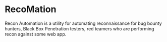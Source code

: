 # RecoMation
Recon Automation is a utility for automating reconnaissance for bug bounty hunters, Black Box Penetration testers, red teamers who are performing recon against some web app.
